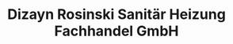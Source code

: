---
title: "Dizayn Rosinski Sanitär Heizung Fachhandel GmbH"
url: /dormagen/dizayn-rosinski-sanitaer-heizung-fachhandel-gmbh/
shop: Baumarkt
---